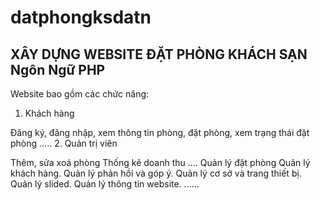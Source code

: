 # datphongksdatn
XÂY DỰNG WEBSITE ĐẶT PHÒNG KHÁCH SẠN
Ngôn Ngữ PHP 
------------------------------------------------------

Website bao gồm các chức năng:

1. Khách hàng

Đăng ký, đăng nhập, xem thông tin phòng, đặt phòng, xem trạng thái đặt phòng .....
2. Quản trị viên

Thêm, sửa xoá phòng
Thống kê doanh thu ....
Quản lý đặt phòng
Quản lý khách hàng.
Quản lý phản hồi và góp ý.
Quản lý cơ sở và trang thiết bị.
Quản lý slided.
Quản lý thông tin website.
......
